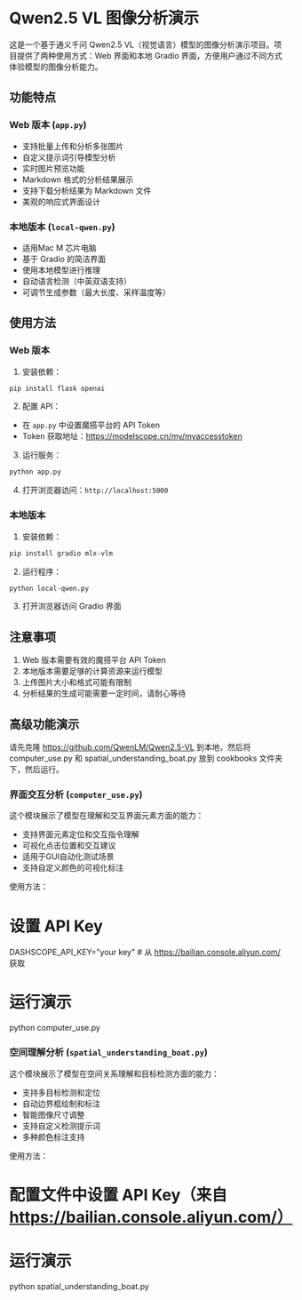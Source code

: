 # Qwen2.5 VL 图像分析演示

这是一个基于通义千问 Qwen2.5 VL（视觉语言）模型的图像分析演示项目。项目提供了两种使用方式：Web 界面和本地 Gradio 界面，方便用户通过不同方式体验模型的图像分析能力。

## 功能特点

### Web 版本 (`app.py`)
- 支持批量上传和分析多张图片
- 自定义提示词引导模型分析
- 实时图片预览功能
- Markdown 格式的分析结果展示
- 支持下载分析结果为 Markdown 文件
- 美观的响应式界面设计

### 本地版本 (`local-qwen.py`)
- 适用Mac M 芯片电脑
- 基于 Gradio 的简洁界面
- 使用本地模型进行推理
- 自动语言检测（中英双语支持）
- 可调节生成参数（最大长度、采样温度等）


## 使用方法

### Web 版本

1. 安装依赖：
```bash
pip install flask openai
```

2. 配置 API：
- 在 `app.py` 中设置魔搭平台的 API Token
- Token 获取地址：https://modelscope.cn/my/myaccesstoken

3. 运行服务：
```bash
python app.py
```

4. 打开浏览器访问：`http://localhost:5000`

### 本地版本

1. 安装依赖：
```bash
pip install gradio mlx-vlm
```

2. 运行程序：
```bash
python local-qwen.py
```

3. 打开浏览器访问 Gradio 界面

## 注意事项

1. Web 版本需要有效的魔搭平台 API Token
2. 本地版本需要足够的计算资源来运行模型
3. 上传图片大小和格式可能有限制
4. 分析结果的生成可能需要一定时间，请耐心等待


## 高级功能演示

请先克隆 https://github.com/QwenLM/Qwen2.5-VL 到本地，然后将 computer_use.py 和 spatial_understanding_boat.py 放到 cookbooks 文件夹下，然后运行。

### 界面交互分析 (`computer_use.py`)

这个模块展示了模型在理解和交互界面元素方面的能力：

- 支持界面元素定位和交互指令理解
- 可视化点击位置和交互建议
- 适用于GUI自动化测试场景
- 支持自定义颜色的可视化标注

使用方法：

# 设置 API Key
DASHSCOPE_API_KEY="your key"  # 从 https://bailian.console.aliyun.com/ 获取

# 运行演示
python computer_use.py


### 空间理解分析 (`spatial_understanding_boat.py`)

这个模块展示了模型在空间关系理解和目标检测方面的能力：

- 支持多目标检测和定位
- 自动边界框绘制和标注
- 智能图像尺寸调整
- 支持自定义检测提示词
- 多种颜色标注支持

使用方法：

# 配置文件中设置 API Key（来自 https://bailian.console.aliyun.com/）
# 运行演示
python spatial_understanding_boat.py

